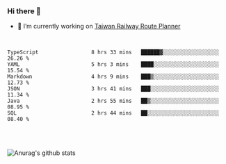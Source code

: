 ### Hi there 👋

- 🔭 I’m currently working on [Taiwan Railway Route Planner](https://github.com/Taiwan-Railway-Route-Planner)

<br/>

<!--START_SECTION:waka-->

```text
TypeScript                 8 hrs 33 mins   ██████▓░░░░░░░░░░░░░░░░░░   26.26 %
YAML                       5 hrs 3 mins    ████░░░░░░░░░░░░░░░░░░░░░   15.54 %
Markdown                   4 hrs 9 mins    ███▒░░░░░░░░░░░░░░░░░░░░░   12.73 %
JSON                       3 hrs 41 mins   ███░░░░░░░░░░░░░░░░░░░░░░   11.34 %
Java                       2 hrs 55 mins   ██▒░░░░░░░░░░░░░░░░░░░░░░   08.95 %
SQL                        2 hrs 44 mins   ██░░░░░░░░░░░░░░░░░░░░░░░   08.40 %
```

<!--END_SECTION:waka-->

<br/>
<br/>

![Anurag's github stats](https://github-readme-stats.vercel.app/api?username=DepickereSven&show_icons=true&theme=tokyonight)



<!--
**DepickereSven/DepickereSven** is a ✨ _special_ ✨ repository because its `README.md` (this file) appears on your GitHub profile.

Here are some ideas to get you started:

- 🔭 I’m currently working on ...
- 🌱 I’m currently learning ...
- 👯 I’m looking to collaborate on ...
- 🤔 I’m looking for help with ...
- 💬 Ask me about ...
- 📫 How to reach me: ...
- 😄 Pronouns: ...
- ⚡ Fun fact: ...
-->
